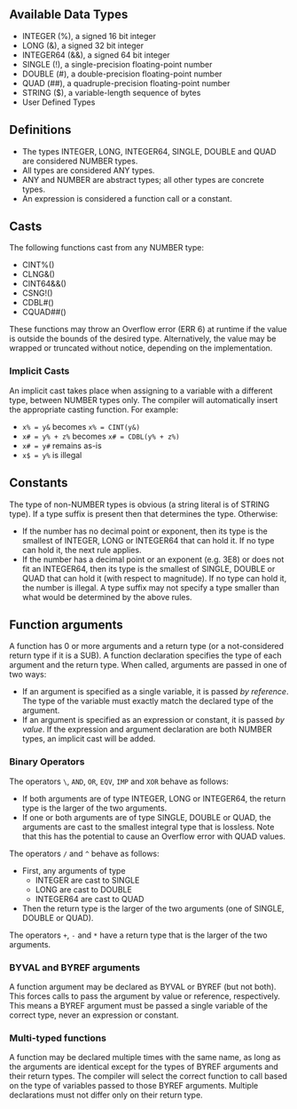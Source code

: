 ## Available Data Types
 - INTEGER (%), a signed 16 bit integer
 - LONG (&), a signed 32 bit integer
 - INTEGER64 (&&), a signed 64 bit integer
 - SINGLE (!), a single-precision floating-point number
 - DOUBLE (#), a double-precision floating-point number
 - QUAD (##), a quadruple-precision floating-point number
 - STRING ($), a variable-length sequence of bytes
 - User Defined Types

## Definitions
* The types INTEGER, LONG, INTEGER64, SINGLE, DOUBLE and QUAD are considered NUMBER types.
* All types are considered ANY types.
* ANY and NUMBER are abstract types; all other types are concrete types.
* An expression is considered a function call or a constant.

## Casts
The following functions cast from any NUMBER type:
* CINT%()
* CLNG&()
* CINT64&&()
* CSNG!()
* CDBL#()
* CQUAD##()

These functions may throw an Overflow error (ERR 6) at runtime if the value is outside the bounds of the desired type. Alternatively, the value may be wrapped or truncated without notice, depending on the implementation.

### Implicit Casts
An implicit cast takes place when assigning to a variable with a different type, between NUMBER types only. The compiler will automatically insert the appropriate casting function. For example:
* `x% = y&` becomes `x% = CINT(y&)`
* `x# = y% + z%` becomes `x# = CDBL(y% + z%)`
* `x# = y#` remains as-is
* `x$ = y%` is illegal

## Constants
The type of non-NUMBER types is obvious (a string literal is of STRING type). If a type suffix is present then that determines the type. Otherwise:
* If the number has no decimal point or exponent, then its type is the smallest of INTEGER, LONG or INTEGER64 that can hold it. If no type can hold it, the next rule applies.
* If the number has a decimal point or an exponent (e.g. 3E8) or does not fit an INTEGER64, then its type is the smallest of SINGLE, DOUBLE or QUAD that can hold it (with respect to magnitude). If no type can hold it, the number is illegal.
A type suffix may not specify a type smaller than what would be determined by the above rules.

## Function arguments
A function has 0 or more arguments and a return type (or a not-considered return type if it is a SUB). A function declaration specifies the type of each argument and the return type. When called, arguments are passed in one of two ways:
* If an argument is specified as a single variable, it is passed _by reference_. The type of the variable must exactly match the declared type of the argument.
* If an argument is specified as an expression or constant, it is passed _by value_. If the expression and argument declaration are both NUMBER types, an implicit cast will be added.

### Binary Operators
The operators `\`, `AND`, `OR`, `EQV`, `IMP` and `XOR` behave as follows:
* If both arguments are of type INTEGER, LONG or INTEGER64, the return type is the larger of the two arguments.
* If one or both arguments are of type SINGLE, DOUBLE or QUAD, the arguments are cast to the smallest integral type that is lossless. Note that this has the potential to cause an Overflow error with QUAD values.

The operators `/` and `^` behave as follows:
* First, any arguments of type
    * INTEGER are cast to SINGLE
    * LONG are cast to DOUBLE
    * INTEGER64 are cast to QUAD
* Then the return type is the larger of the two arguments (one of SINGLE, DOUBLE or QUAD).

The operators `+`, `-` and `*` have a return type that is the larger of the two arguments.

### BYVAL and BYREF arguments
A function argument may be declared as BYVAL or BYREF (but not both). This forces calls to pass the argument by value or reference, respectively. This means a BYREF argument must be passed a single variable of the correct type, never an expression or constant.

### Multi-typed functions
A function may be declared multiple times with the same name, as long as the arguments are identical except for the types of BYREF arguments and their return types. The compiler will select the correct function to call based on the type of variables passed to those BYREF arguments. Multiple declarations must not differ only on their return type.


